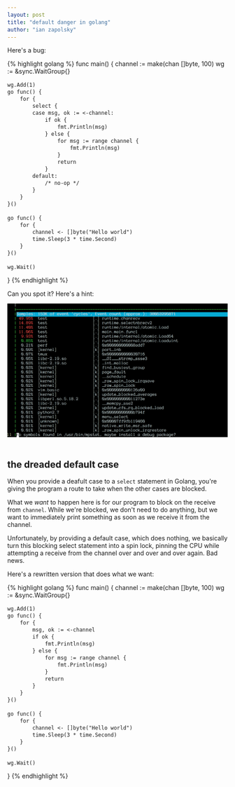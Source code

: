 ```yaml
---
layout: post
title: "default danger in golang"
author: "ian zapolsky"
---
```


<style>
#ian-image {
  max-width: 100%;
  float: left;
  margin-right: 50px;
  margin-bottom: 50px;
}
</style>

Here's a bug:

{% highlight golang %}
func main() {
    channel := make(chan []byte, 100)
    wg := &sync.WaitGroup{}

    wg.Add(1)
    go func() {
        for {
            select {
            case msg, ok := <-channel:
                if ok {
                    fmt.Println(msg)
                } else {
                    for msg := range channel {
                        fmt.Println(msg)
                    }
                    return
                }
            default:
                /* no-op */
            }
        }
    }()

    go func() {
        for {
            channel <- []byte("Hello world")
            time.Sleep(3 * time.Second)
        }
    }()

    wg.Wait()
}
{% endhighlight %}

Can you spot it?
Here's a hint:

<img id="ian-image" src="/assets/perf_screenshot.png"></img>

## the dreaded default case

When you provide a deafult case to a `select` statement in Golang, you're giving the program a route to take when the other cases are blocked.

What we _want_ to happen here is for our program to block on the receive from `channel`.
While we're blocked, we don't need to do anything, but we want to immediately print something as soon as we receive it from the channel.

Unfortunately, by providing a default case, which does nothing, we basically turn this blocking select statement into a spin lock, pinning the CPU while attempting a receive from the channel over and over and over again.
Bad news.

Here's a rewritten version that does what we want:

{% highlight golang %}
func main() {
    channel := make(chan []byte, 100)
    wg := &sync.WaitGroup{}

    wg.Add(1)
    go func() {
        for {
            msg, ok := <-channel
            if ok {
                fmt.Println(msg)
            } else {
                for msg := range channel {
                    fmt.Println(msg)
                }
                return
            }
        }
    }()

    go func() {
        for {
            channel <- []byte("Hello world")
            time.Sleep(3 * time.Second)
        }
    }()

    wg.Wait()
}
{% endhighlight %}
